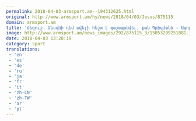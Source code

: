 ```yaml
---
permalink: 2018-04-03-armsport.am--194312625.html
original: http://www.armsport.am/hy/news/2018/04/03/Jesus/875115
domain: armsport.am
title: 'Ժեզուշ. Մեսսիի դեմ ավելի հեշտ է պաշտպանվել, քան Գրիզմանի - Սպորտային լուրեր'
image: http://www.armsport.am/news_images/292/875115_3/15053299251881.jpg
date: 2018-04-03 13:28:19
category: sport
translations: 
 - 'en'
 - 'es'
 - 'de'
 - 'ru'
 - 'ja'
 - 'fr'
 - 'it'
 - 'zh-CN'
 - 'zh-TW'
 - 'ar'
 - 'pt'
---
```


